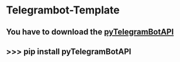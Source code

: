 # Telegrambot-Template
## __You have to download the [pyTelegramBotAPI](https://pypi.org/project/pyTelegramBotAPI/0.3.0/)__ 
## >>> pip install pyTelegramBotAPI
